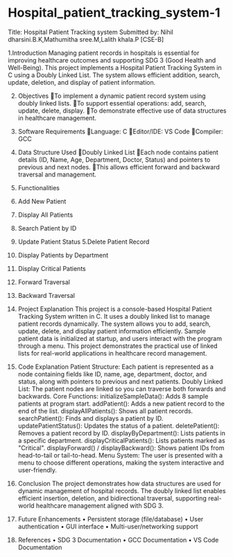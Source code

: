 # Hospital_patient_tracking_system-1
Title: Hospital Patient Tracking system
Submitted by: Nihil dharsini.B.K,Mathumitha sree.M,Lalith khala.P [CSE-B]

1.Introduction
 Managing patient records in hospitals is essential for improving healthcare outcomes and supporting SDG 3 (Good Health and Well-Being). This project implements a Hospital Patient Tracking System in C using a Doubly Linked List. The system allows efficient addition, search, update, deletion, and display of patient information.
 
2. Objectives
To implement a dynamic patient record system using doubly linked lists.
To support essential operations: add, search, update, delete, display.
To demonstrate effective use of data structures in healthcare management.

3. Software Requirements
Language: C
Editor/IDE: VS Code
Compiler: GCC

4. Data Structure Used
Doubly Linked List
Each node contains patient details (ID, Name, Age, Department, Doctor, Status) and pointers to previous and next nodes.
This allows efficient forward and backward traversal and management.

6. Functionalities
1. Add New Patient
2. Display All Patients
3. Search Patient by ID
4. Update Patient Status
5.Delete Patient Record
6. Display Patients by Department
7. Display Critical Patients
8. Forward Traversal
9. Backward Traversal
6. Project Explanation 
This project is a console-based Hospital Patient Tracking System written in C.
It uses a doubly linked list to manage patient records dynamically.
The system allows you to add, search, update, delete, and display patient information efficiently.
Sample patient data is initialized at startup, and users interact with the program through a menu.
This project demonstrates the practical use of linked lists for real-world applications in healthcare record management.

6. Code Explanation 
Patient Structure:
Each patient is represented as a node containing fields like ID, name, age, department, doctor, and status, 
along with pointers to previous and next patients.
Doubly Linked List:
The patient nodes are linked so you can traverse both forwards and backwards.
Core Functions:
initializeSampleData(): Adds 8 sample patients at program start.
addPatient(): Adds a new patient record to the end of the list.
displayAllPatients(): Shows all patient records.
searchPatient(): Finds and displays a patient by ID.
updatePatientStatus(): Updates the status of a patient.
deletePatient(): Removes a patient record by ID.
displayByDepartment(): Lists patients in a specific department.
displayCriticalPatients(): Lists patients marked as "Critical".
displayForward() / displayBackward(): Shows patient IDs from head-to-tail or tail-to-head.
Menu System:
The user is presented with a menu to choose different operations, making the system interactive and user-friendly.

8. Conclusion
The project demonstrates how data structures are used for dynamic management of hospital records. 
The doubly linked list enables efficient insertion, deletion, and bidirectional traversal, 
supporting real-world healthcare management aligned with SDG 3.

9. Future Enhancements
• Persistent storage (file/database)
• User authentication
• GUI interface
• Multi-user/networking support

10. References
• SDG 3 Documentation
• GCC Documentation
• VS Code Documentation
 

